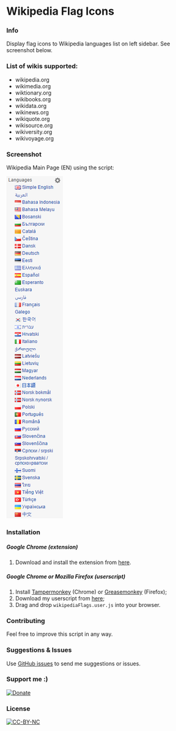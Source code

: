 # Wikipedia Flag Icons

### Info
Display flag icons to Wikipedia languages list on left sidebar. See screenshot below.

### List of wikis supported:
* wikipedia.org
* wikimedia.org
* wiktionary.org
* wikibooks.org
* wikidata.org
* wikinews.org
* wikiquote.org
* wikisource.org
* wikiversity.org
* wikivoyage.org

### Screenshot
Wikipedia Main Page (EN) using the script:

[![Screenshot](screenshot.png)](#)

### Installation
##### Google Chrome (extension)
1. Download and install the extension from [here](https://chrome.google.com/webstore/detail/wikipedia-flag-icons/hcpffdppeejlgoaagghjfnecaofbghgp).

##### Google Chrome or Mozilla Firefox (userscript)
1. Install [Tampermonkey](https://chrome.google.com/webstore/detail/tampermonkey/dhdgffkkebhmkfjojejmpbldmpobfkfo?hl=it) (Chrome) or [Greasemonkey](https://addons.mozilla.org/it/firefox/addon/greasemonkey/) (Firefox);
2. Download my userscript from [here](https://github.com/DavideViolante/Wikipedia-Flag-Icons/raw/master/Userscript/wikipediaFlagIcons.user.js);
3. Drag and drop `wikipediaFlags.user.js` into your browser.

### Contributing
Feel free to improve this script in any way.

### Suggestions & Issues
Use [GitHub issues](https://github.com/DavideViolante/Wikipedia-Flag-Icons/issues) to send me suggestions or issues.

### Support me :)
[![Donate](https://www.paypalobjects.com/en_US/i/btn/btn_donate_LG.gif)](https://www.paypal.com/cgi-bin/webscr?cmd=_s-xclick&hosted_button_id=M3EYKSBP7755A)

### License
[![CC-BY-NC](http://i.creativecommons.org/l/by-nc/3.0/88x31.png)](https://en.wikipedia.org/wiki/Creative_Commons_license)
